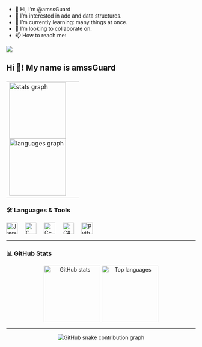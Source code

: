 - 👋 Hi, I’m @amssGuard
- 👀 I’m interested in ado and data structures.
- 🌱 I’m currently learning: many things at once.
- 💞️ I’m looking to collaborate on:
- 📫 How to reach me: <!-- anoshkekal24@gmail.com -->

<!---
anoshkekal/anoshkekal is a ✨ special ✨ repository because its `README.md` (this file) appears on your GitHub profile.
You can click the Preview link to take a look at your changes.
--->
<img src="https://i.giphy.com/media/v1.Y2lkPTc5MGI3NjExZjRmdGo1dDdvbjhtbjMycmNhdnJldWJieWxvaGxiZmFiamRpdG45OSZlcD12MV9pbnRlcm5hbF9naWZfYnlfaWQmY3Q9Zw/1iUITyHzg7AJiDcdvs/giphy.gif">

<h2 align="left">Hi 👋! My name is amssGuard</h2>

###
<div align="center">
  <table>
    <tr>
      <td>
        <!-- Left Column with Two Images -->
        <img src="https://github-readme-stats.vercel.app/api?username=amssGuard&hide_title=false&hide_rank=false&show_icons=true&include_all_commits=true&count_private=true&disable_animations=false&theme=dracula&locale=en&hide_border=false" height="150" alt="stats graph" />
        <br>
        <img src="https://github-readme-stats.vercel.app/api/top-langs?username=amssGuard&locale=en&hide_title=false&layout=compact&card_width=320&langs_count=5&theme=dracula&hide_border=false" height="150" alt="languages graph" />
      </td>
      <td style="padding-left: 20px;">
        <!-- Right Image (GIF) -->
       <!-- <img src="https://i.giphy.com/media/v1.Y2lkPTc5MGI3NjExc2w0amx5dmp5b2tuMTRjejBjMWtnY2I5NDk3cDdmaWN6dnJqeDlwdSZlcD12MV9pbnRlcm5hbF9naWZfYnlfaWQmY3Q9Zw/kSZw9lGKMwWMU/giphy.gif" alt="third image" />-->
      </td>
    </tr>
  </table>
</div>




###

###


###
### 🛠️ Languages & Tools

<div align="left">
  <img src="https://cdn.jsdelivr.net/gh/devicons/devicon/icons/java/java-original.svg" height="30" alt="Java" />
  <img width="12" />
  <img src="https://cdn.jsdelivr.net/gh/devicons/devicon/icons/c/c-original.svg" height="30" alt="C" />
  <img width="12" />
  <img src="https://cdn.jsdelivr.net/gh/devicons/devicon/icons/cplusplus/cplusplus-original.svg" height="30" alt="C++" />
  <img width="12" />
  <img src="https://cdn.jsdelivr.net/gh/devicons/devicon/icons/csharp/csharp-original.svg" height="30" alt="C#" />
  <img width="12" />
  <img src="https://cdn.jsdelivr.net/gh/devicons/devicon/icons/python/python-original.svg" height="30" alt="Python" />
</div>

---

### 📊 GitHub Stats

<div align="center">
  <img src="https://github-readme-stats.vercel.app/api?username=amssGuard&show_icons=true&theme=dracula&include_all_commits=true&count_private=true" height="150" alt="GitHub stats" />
  <img src="https://github-readme-stats.vercel.app/api/top-langs/?username=amssGuard&layout=compact&langs_count=6&theme=dracula" height="150" alt="Top languages" />
</div>

---


<div align="center">
  <img src="https://raw.githubusercontent.com/anoshkekal/anoshkekal/output/github-contribution-grid-snake.svg" alt="GitHub snake contribution graph" />
</div>


<!--<br clear="both">

<img src="https://raw.githubusercontent.com/anoshkekal/anoshkekal/output/snake.svg" alt="Snake animation" />-->

###

